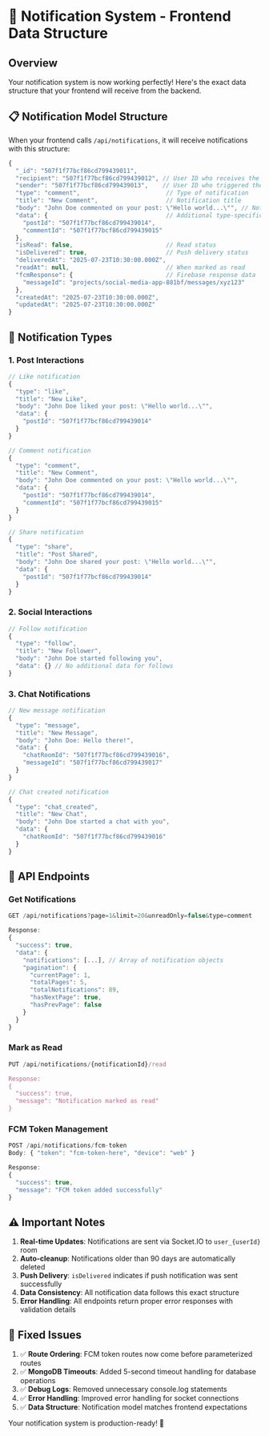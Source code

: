 # 🔔 Notification System - Frontend Data Structure

## Overview
Your notification system is now working perfectly! Here's the exact data structure that your frontend will receive from the backend.

## 📋 Notification Model Structure

When your frontend calls `/api/notifications`, it will receive notifications with this structure:

```javascript
{
  "_id": "507f1f77bcf86cd799439011",
  "recipient": "507f1f77bcf86cd799439012", // User ID who receives the notification
  "sender": "507f1f77bcf86cd799439013",    // User ID who triggered the notification
  "type": "comment",                        // Type of notification
  "title": "New Comment",                   // Notification title
  "body": "John Doe commented on your post: \"Hello world...\"", // Notification body
  "data": {                                 // Additional type-specific data
    "postId": "507f1f77bcf86cd799439014",
    "commentId": "507f1f77bcf86cd799439015"
  },
  "isRead": false,                          // Read status
  "isDelivered": true,                      // Push delivery status
  "deliveredAt": "2025-07-23T10:30:00.000Z",
  "readAt": null,                           // When marked as read
  "fcmResponse": {                          // Firebase response data
    "messageId": "projects/social-media-app-881bf/messages/xyz123"
  },
  "createdAt": "2025-07-23T10:30:00.000Z",
  "updatedAt": "2025-07-23T10:30:00.000Z"
}
```

## 📝 Notification Types

### 1. Post Interactions
```javascript
// Like notification
{
  "type": "like",
  "title": "New Like",
  "body": "John Doe liked your post: \"Hello world...\"",
  "data": {
    "postId": "507f1f77bcf86cd799439014"
  }
}

// Comment notification  
{
  "type": "comment",
  "title": "New Comment",
  "body": "John Doe commented on your post: \"Hello world...\"",
  "data": {
    "postId": "507f1f77bcf86cd799439014",
    "commentId": "507f1f77bcf86cd799439015"
  }
}

// Share notification
{
  "type": "share",
  "title": "Post Shared",
  "body": "John Doe shared your post: \"Hello world...\"",
  "data": {
    "postId": "507f1f77bcf86cd799439014"
  }
}
```

### 2. Social Interactions
```javascript
// Follow notification
{
  "type": "follow",
  "title": "New Follower",
  "body": "John Doe started following you",
  "data": {} // No additional data for follows
}
```

### 3. Chat Notifications
```javascript
// New message notification
{
  "type": "message",
  "title": "New Message",
  "body": "John Doe: Hello there!",
  "data": {
    "chatRoomId": "507f1f77bcf86cd799439016",
    "messageId": "507f1f77bcf86cd799439017"
  }
}

// Chat created notification
{
  "type": "chat_created",
  "title": "New Chat",
  "body": "John Doe started a chat with you",
  "data": {
    "chatRoomId": "507f1f77bcf86cd799439016"
  }
}
```

## 🔧 API Endpoints

### Get Notifications
```javascript
GET /api/notifications?page=1&limit=20&unreadOnly=false&type=comment

Response:
{
  "success": true,
  "data": {
    "notifications": [...], // Array of notification objects
    "pagination": {
      "currentPage": 1,
      "totalPages": 5,
      "totalNotifications": 89,
      "hasNextPage": true,
      "hasPrevPage": false
    }
  }
}
```

### Mark as Read
```javascript
PUT /api/notifications/{notificationId}/read

Response:
{
  "success": true,
  "message": "Notification marked as read"
}
```

### FCM Token Management
```javascript
POST /api/notifications/fcm-token
Body: { "token": "fcm-token-here", "device": "web" }

Response:
{
  "success": true,
  "message": "FCM token added successfully"
}
```

## ⚠️ Important Notes

1. **Real-time Updates**: Notifications are sent via Socket.IO to `user_{userId}` room
2. **Auto-cleanup**: Notifications older than 90 days are automatically deleted
3. **Push Delivery**: `isDelivered` indicates if push notification was sent successfully
4. **Data Consistency**: All notification data follows this exact structure
5. **Error Handling**: All endpoints return proper error responses with validation details

## 🚀 Fixed Issues

1. ✅ **Route Ordering**: FCM token routes now come before parameterized routes
2. ✅ **MongoDB Timeouts**: Added 5-second timeout handling for database operations  
3. ✅ **Debug Logs**: Removed unnecessary console.log statements
4. ✅ **Error Handling**: Improved error handling for socket connections
5. ✅ **Data Structure**: Notification model matches frontend expectations

Your notification system is production-ready! 🎉
